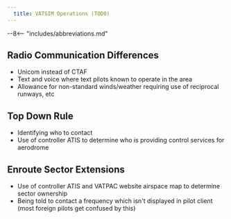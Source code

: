 ```yaml
---
  title: VATSIM Operations (TODO)
---
```


--8<-- "includes/abbreviations.md"

## Radio Communication Differences
- Unicom instead of CTAF
- Text and voice where text pilots known to operate in the area
- Allowance for non-standard winds/weather requiring use of reciprocal runways, etc

## Top Down Rule
- Identifying who to contact
- Use of controller ATIS to determine who is providing control services for aerodrome

## Enroute Sector Extensions
- Use of controller ATIS and VATPAC website airspace map to determine sector ownership
- Being told to contact a frequency which isn't displayed in pilot client (most foreign pilots get confused by this)